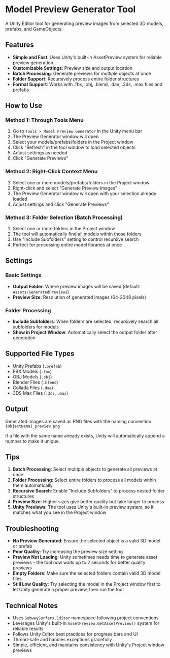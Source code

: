 # Model Preview Generator Tool

A Unity Editor tool for generating preview images from selected 3D models, prefabs, and GameObjects.

## Features

- **Simple and Fast**: Uses Unity's built-in AssetPreview system for reliable preview generation
- **Customizable Settings**: Preview size and output location
- **Batch Processing**: Generate previews for multiple objects at once
- **Folder Support**: Recursively process entire folder structures
- **Format Support**: Works with .fbx, .obj, .blend, .dae, .3ds, .max files and prefabs

## How to Use

### Method 1: Through Tools Menu
1. Go to `Tools > Model Preview Generator` in the Unity menu bar
2. The Preview Generator window will open
3. Select your models/prefabs/folders in the Project window
4. Click "Refresh" in the tool window to load selected objects
5. Adjust settings as needed
6. Click "Generate Previews"

### Method 2: Right-Click Context Menu
1. Select one or more models/prefabs/folders in the Project window
2. Right-click and select "Generate Preview Images"
3. The Preview Generator window will open with your selection already loaded
4. Adjust settings and click "Generate Previews"

### Method 3: Folder Selection (Batch Processing)
1. Select one or more folders in the Project window
2. The tool will automatically find all models within those folders
3. Use "Include Subfolders" setting to control recursive search
4. Perfect for processing entire model libraries at once

## Settings

### Basic Settings
- **Output Folder**: Where preview images will be saved (default: `Assets/GeneratedPreviews`)
- **Preview Size**: Resolution of generated images (64-2048 pixels)

### Folder Processing
- **Include Subfolders**: When folders are selected, recursively search all subfolders for models
- **Show in Project Window**: Automatically select the output folder after generation

## Supported File Types

- Unity Prefabs (`.prefab`)
- FBX Models (`.fbx`)
- OBJ Models (`.obj`)
- Blender Files (`.blend`)
- Collada Files (`.dae`)
- 3DS Max Files (`.3ds`, `.max`)

## Output

Generated images are saved as PNG files with the naming convention: `{ObjectName}_preview.png`

If a file with the same name already exists, Unity will automatically append a number to make it unique.

## Tips

1. **Batch Processing**: Select multiple objects to generate all previews at once
2. **Folder Processing**: Select entire folders to process all models within them automatically
3. **Recursive Search**: Enable "Include Subfolders" to process nested folder structures
4. **Preview Size**: Higher sizes give better quality but take longer to process
5. **Unity Previews**: The tool uses Unity's built-in preview system, so it matches what you see in the Project window

## Troubleshooting

- **No Preview Generated**: Ensure the selected object is a valid 3D model or prefab
- **Poor Quality**: Try increasing the preview size setting
- **Preview Not Loading**: Unity sometimes needs time to generate asset previews - the tool now waits up to 2 seconds for better quality previews
- **Empty Folders**: Make sure the selected folders contain valid 3D model files
- **Still Low Quality**: Try selecting the model in the Project window first to let Unity generate a proper preview, then run the tool

## Technical Notes

- Uses `SubwaySurfers.Editor` namespace following project conventions
- Leverages Unity's built-in `AssetPreview.GetAssetPreview()` system for reliable results
- Follows Unity Editor best practices for progress bars and UI
- Thread-safe and handles exceptions gracefully
- Simple, efficient, and maintains consistency with Unity's Project window previews 